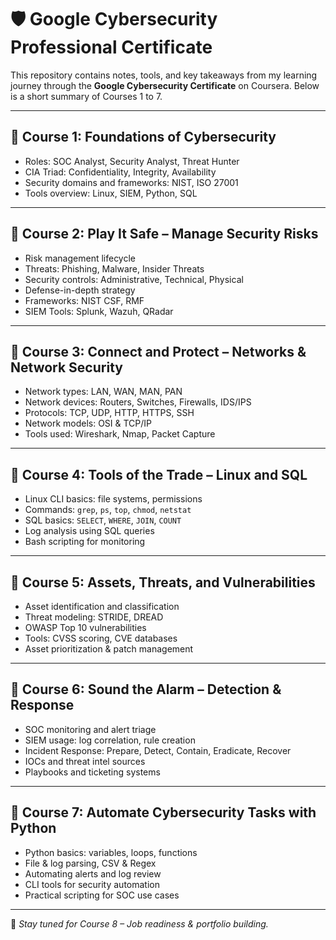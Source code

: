 # 🛡️ Google Cybersecurity Professional Certificate

This repository contains notes, tools, and key takeaways from my learning journey through the **Google Cybersecurity Certificate** on Coursera. Below is a short summary of Courses 1 to 7.

---

## 📘 Course 1: Foundations of Cybersecurity
- Roles: SOC Analyst, Security Analyst, Threat Hunter  
- CIA Triad: Confidentiality, Integrity, Availability  
- Security domains and frameworks: NIST, ISO 27001  
- Tools overview: Linux, SIEM, Python, SQL  

---

## 📗 Course 2: Play It Safe – Manage Security Risks
- Risk management lifecycle  
- Threats: Phishing, Malware, Insider Threats  
- Security controls: Administrative, Technical, Physical  
- Defense-in-depth strategy  
- Frameworks: NIST CSF, RMF  
- SIEM Tools: Splunk, Wazuh, QRadar  

---

## 📙 Course 3: Connect and Protect – Networks & Network Security
- Network types: LAN, WAN, MAN, PAN  
- Network devices: Routers, Switches, Firewalls, IDS/IPS  
- Protocols: TCP, UDP, HTTP, HTTPS, SSH  
- Network models: OSI & TCP/IP  
- Tools used: Wireshark, Nmap, Packet Capture  

---

## 📕 Course 4: Tools of the Trade – Linux and SQL
- Linux CLI basics: file systems, permissions  
- Commands: `grep`, `ps`, `top`, `chmod`, `netstat`  
- SQL basics: `SELECT`, `WHERE`, `JOIN`, `COUNT`  
- Log analysis using SQL queries  
- Bash scripting for monitoring  

---

## 📒 Course 5: Assets, Threats, and Vulnerabilities
- Asset identification and classification  
- Threat modeling: STRIDE, DREAD  
- OWASP Top 10 vulnerabilities  
- Tools: CVSS scoring, CVE databases  
- Asset prioritization & patch management  

---

## 📓 Course 6: Sound the Alarm – Detection & Response
- SOC monitoring and alert triage  
- SIEM usage: log correlation, rule creation  
- Incident Response: Prepare, Detect, Contain, Eradicate, Recover  
- IOCs and threat intel sources  
- Playbooks and ticketing systems  

---

## 📔 Course 7: Automate Cybersecurity Tasks with Python
- Python basics: variables, loops, functions  
- File & log parsing, CSV & Regex  
- Automating alerts and log review  
- CLI tools for security automation  
- Practical scripting for SOC use cases  

---

📌 *Stay tuned for Course 8 – Job readiness & portfolio building.*

